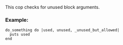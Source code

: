 This cop checks for unused block arguments.

### Example:

    do_something do |used, unused, _unused_but_allowed|
      puts used
    end